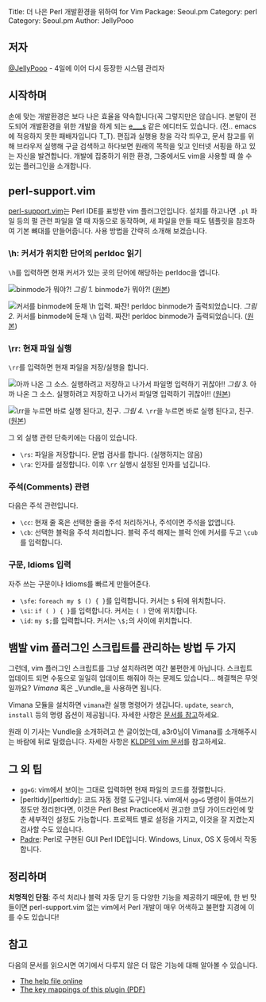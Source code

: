Title: 더 나은 Perl 개발환경을 위하여 for Vim
Package: Seoul.pm
Category: perl
Category: Seoul.pm
Author: JellyPooo

## 저자

[@JellyPooo](http://twitter.com/JellyPooo) -  4일에 이어 다시 등장한 시스템 관리자

## 시작하며

손에 맞는 개발환경은 보다 나은 효율을 약속합니다(꼭 그렇지만은 않습니다. 본말이 전도되어 개발환경을 위한 개발을 하게 되는 [e___s][emacs] 같은 에디터도 있습니다. (전.. emacs에 적응하지 못한 패배자입니다 T_T).
편집과 실행용 창을 각각 띄우고, 문서 참고를 위해 브라우저 실행해 구글 검색하고 하다보면 원래의 목적을 잊고 인터넷 서핑을 하고 있는 자신을 발견합니다. 개발에 집중하기 위한 환경, 그중에서도 vim을 사용할 때 쓸 수 있는 플러그인을 소개합니다.

## perl-support.vim

[perl-support.vim][ps]는 Perl IDE를 표방한 vim 플러그인입니다.
설치를 하고나면 `.pl` 파일 등의 펄 관련 파일을 열 때 자동으로 동작하며, 새 파일을 만들 때도 템플릿을 참조하여 기본 뼈대를 만들어줍니다.
사용 방법을 간략히 소개해 보겠습니다.

### \h: 커서가 위치한 단어의 perldoc 읽기

`\h`를 입력하면 현재 커서가 있는 곳의 단어에 해당하는 perldoc을 엽니다.

![binmode가 뭐야?!][img-1-rs]
*그림 1.* binmode가 뭐야?! ([원본][img-1])

![커서를 binmode에 둔채 `\h` 입력. 짜잔! perldoc binmode가 출력되었습니다.][img-2-rs]
*그림 2.* 커서를 binmode에 둔채 `\h` 입력. 짜잔! perldoc binmode가 출력되었습니다. ([원본][img-2])

### \rr: 현재 파일 실행

`\rr`를 입력하면 현재 파일을 저장/실행을 합니다.

![아까 나온 그 소스. 실행하려고 저장하고 나가서 파일명 입력하기 귀찮아!!][img-1-rs]
*그림 3.* 아까 나온 그 소스. 실행하려고 저장하고 나가서 파일명 입력하기 귀찮아!! ([원본][img-1])

![\rr을 누르면 바로 실행 된다고, 친구.][img-3-rs]
*그림 4.* `\rr`을 누르면 바로 실행 된다고, 친구. ([원본][img-3])

그 외 실행 관련 단축키에는 다음이 있습니다.

- `\rs`: 파일을 저장합니다. 문법 검사를 합니다. (실행하지는 않음)
- `\ra`: 인자를 설정합니다. 이후 `\rr` 실행시 설정된 인자를 넘깁니다.

### 주석(Comments) 관련

다음은 주석 관련입니다.

- `\cc`: 현재 줄 혹은 선택한 줄을 주석 처리하거나, 주석이면 주석을 없앱니다.
- `\cb`: 선택한 블럭을 주석 처리합니다. 블럭 주석 해제는 블럭 안에 커서를 두고 `\cub`를 입력합니다.

### 구문, Idioms 입력

자주 쓰는 구문이나 Idioms를 빠르게 만들어준다.

- `\sfe`: `foreach my $ () { }`를 입력합니다. 커서는 `$` 뒤에 위치합니다.
- `\si`: `if ( ) { }`를 입력합니다. 커서는 `( )` 안에 위치합니다.
- `\id`: `my $;`를 입력합니다. 커서는 `\$;`의 사이에 위치합니다.

## 뱀발 vim 플러그인 스크립트를 관리하는 방법 두 가지

그런데, vim 플러그인 스크립트를 그냥 설치하려면 여간 불편한게 아닙니다. 스크립트 업데이트 되면 수동으로 일일히 업데이트 해줘야 하는 문제도 있습니다... 해결책은 무엇일까요?
_Vimana_ 혹은 _Vundle_을 사용하면 됩니다.

Vimana 모듈을 설치하면 `vimana`란 실행 명령어가 생깁니다. `update`, `search`, `install` 등의 명령 옵션이 제공됩니다.
자세한 사항은 [문서를 참고](https://www.metacpan.org/module/vimana)하세요.

원래 이 기사는 Vundle을 소개하려고 쓴 글이었는데, a3r0님이 Vimana를 소개해주시는 바람에 뒤로 밀렸습니다.
자세한 사항은 [KLDP의 vim 문서](http://wiki.kldp.org/wiki.php/VimEditor)를 참고하세요.

## 그 외 팁

- `gg=G`: vim에서 보이는 그대로 입력하면 현재 파일의 코드를 정렬합니다.
- [perltidy][perltidy]: 코드 자동 정렬 도구입니다. vim에서 `gg=G` 명령이 들여쓰기 정도만 정리한다면, 이것은 Perl Best Practice에서 권고한 코딩 가이드라인에 맞춘 세부적인 설정도 가능합니다. 프로젝트 별로 설정을 가지고, 이것을 잘 지켰는지 검사할 수도 있습니다.
- [Padre](http://padre.perlide.org/): Perl로 구현된 GUI Perl IDE입니다. Windows, Linux, OS X 등에서 작동합니다.

## 정리하며

**치명적인 단점**: 주석 처리나 블럭 자동 닫기 등 다양한 기능을 제공하기 때문에, 한 번 맛들이면 perl-support.vim 없는 vim에서 Perl 개발이 매우 어색하고 불편할 지경에 이를 수도 있습니다!

## 참고

다음의 문서를 읽으시면 여기에서 다루지 않은 더 많은 기능에 대해 알아볼 수 있습니다.

- [The help file online](http://lug.fh-swf.de/vim/vim-perl/perlsupport.html)
- [The key mappings of this plugin (PDF)](http://lug.fh-swf.de/vim/vim-perl/perl-hot-keys.pdf)

[emacs]: http://www.gnu.org/software/emacs/
[ps]: http://www.vim.org/scripts/script.php?script_id=556
[perltity]: http://perltidy.sourceforge.net/

[img-1]: 2012-12-09-01.png
[img-2]: 2012-12-09-02.png
[img-3]: 2012-12-09-03.png
[img-1-rs]: 2012-12-09-01_r.png
[img-2-rs]: 2012-12-09-02_r.png
[img-3-rs]: 2012-12-09-03_r.png

